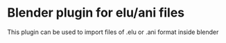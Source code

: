 # Blender plugin for elu/ani files

This plugin can be used to import files of .elu or .ani format inside blender
